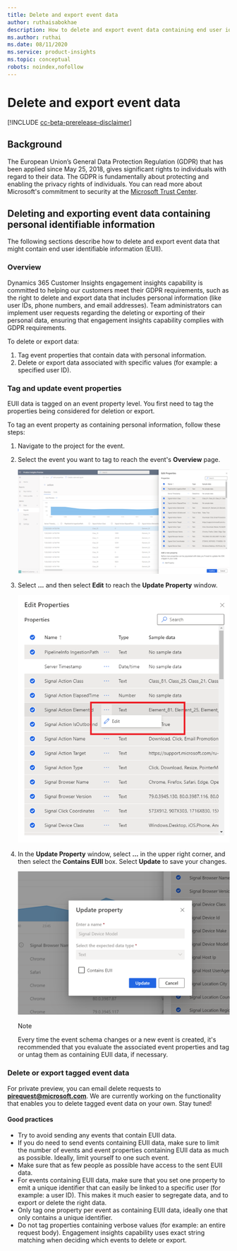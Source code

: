 ```yaml
---
title: Delete and export event data 
author: ruthaisabokhae
description: How to delete and export event data containing end user identifiable information (EUII)
ms.author: ruthai
ms.date: 08/11/2020
ms.service: product-insights
ms.topic: conceptual
robots: noindex,nofollow
---
```


# Delete and export event data

[!INCLUDE [cc-beta-prerelease-disclaimer](includes/cc-beta-prerelease-disclaimer.md)]

## Background

The European Union’s General Data Protection Regulation (GDPR) that has been applied since May 25, 2018, gives significant rights to individuals with regard to their data. The GDPR is fundamentally about protecting and enabling the privacy rights of individuals. You can read more about Microsoft's commitment to security at the [Microsoft Trust Center](https://www.microsoft.com/trust-center).

## Deleting and exporting event data containing personal identifiable information

The following sections describe how to delete and export event data that might contain end user identifiable information (EUII).

### Overview

Dynamics 365 Customer Insights engagement insights capability is committed to helping our customers meet their GDPR requirements, such as the right to delete and export data that includes personal information (like user IDs, phone numbers, and email addresses). Team administrators can implement user requests regarding the deleting or exporting of their personal data, ensuring that engagement insights capability complies with GDPR requirements.

To delete or export data:

1. Tag event properties that contain data with personal information.
2. Delete or export data associated with specific values (for example: a specified user ID).

### Tag and update event properties

EUII data is tagged on an event property level. You first need to tag the properties being considered for deletion or export.

To tag an event property as containing personal information, follow these steps:

1. Navigate to the project for the event.
  
1. Select the event you want to tag to reach the event's **Overview** page.

   ![Select event](media/SignalsOverview.png "Select event")
     
1. Select **...** and then select **Edit** to reach the **Update Property** window.

   ![Edit event](media/EditSignal.png "Edit event")

1. In the **Update Property** window, select **...** in the upper right corner, and then select the **Contains EUII** box. Select **Update** to save your changes.

   ![Save your changes](media/UpdateEvent.png "Save your changes")

   > [!NOTE]
   > Every time the event schema changes or a new event is created, it's recommended that you evaluate the associated event properties and tag or untag them as containing EUII data, if necessary.

### Delete or export tagged event data

For private preview, you can email delete requests to **[pirequest@microsoft.com](mailto:pirequest@microsoft.com)**. We are currently working on the functionality that enables you to delete tagged event data on your own. Stay tuned!

#### Good practices

* Try to avoid sending any events that contain EUII data.
* If you do need to send events containing EUII data, make sure to limit the number of events and event properties containing EUII data as much as possible. Ideally, limit yourself to one such event.
* Make sure that as few people as possible have access to the sent EUII data.
* For events containing EUII data, make sure that you set one property to emit a unique identifier that can easily be linked to a specific user (for example: a user ID). This makes it much easier to segregate data, and to export or delete the right data.
* Only tag one property per event as containing EUII data, ideally one that only contains a unique identifier.
* Do not tag properties containing verbose values (for example: an entire request body). Engagement insights capability uses exact string matching when deciding which events to delete or export.
